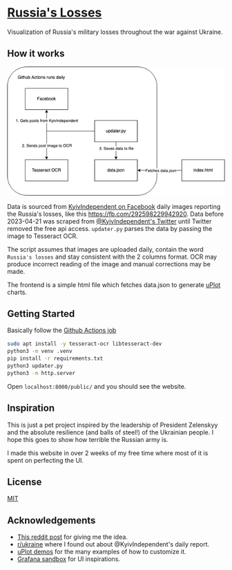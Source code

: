 # [Russia's Losses](https://russiaslosses.netlify.app/)

Visualization of Russia's military losses throughout the war against Ukraine.

## How it works

![Architecture diagram](archi.png)

Data is sourced from [KyivIndependent on Facebook](https://www.facebook.com/kyivindependent) daily images reporting the Russia's losses, like this https://fb.com/292598229942920. Data before 2023-04-21 was scraped from [@KyivIndependent's Twitter](https://twitter.com/KyivIndependent) until Twitter removed the free api access. `updater.py` parses the data by passing the image to Tesseract OCR.

The script assumes that images are uploaded daily, contain the word `Russia's losses` and stay consistent with the 2 columns format. OCR may produce incorrect reading of the image and manual corrections may be made.

The frontend is a simple html file which fetches data.json to generate [uPlot](https://github.com/leeoniya/uPlot/) charts.

## Getting Started

Basically follow the [Github Actions job](https://github.com/davidchoo12/russias-losses/blob/master/.github/workflows/update-data.yml)

```bash
sudo apt install -y tesseract-ocr libtesseract-dev
python3 -m venv .venv
pip install -r requirements.txt
python3 updater.py
python3 -m http.server
```

Open `localhost:8000/public/` and you should see the website.

## Inspiration

This is just a pet project inspired by the leadership of President Zelenskyy and the absolute resilience (and balls of steel!) of the Ukrainian people. I hope this goes to show how terrible the Russian army is.

I made this website in over 2 weeks of my free time where most of it is spent on perfecting the UI.

## License

[MIT](https://choosealicense.com/licenses/mit/)

## Acknowledgements

- [This reddit post](https://www.reddit.com/r/dataisbeautiful/comments/tomoul/oc_russiaukraine_war_2022_tank_losses_over_time/) for giving me the idea.
- [r/ukraine](https://www.reddit.com/r/ukraine/) where I found out about @KyivIndependent's daily report.
- [uPlot demos](https://leeoniya.github.io/uPlot/demos/index.html) for the many examples of how to customize it.
- [Grafana sandbox](https://play.grafana.org/) for UI inspirations.
